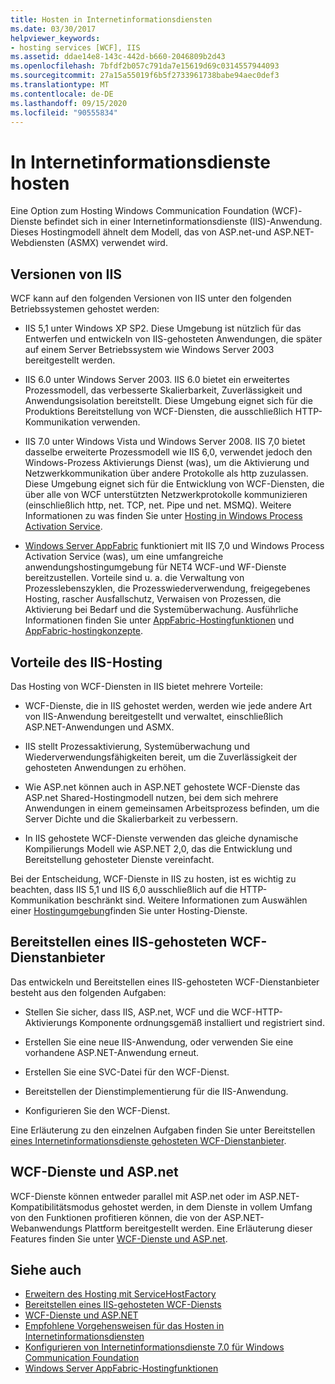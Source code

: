 ```yaml
---
title: Hosten in Internetinformationsdiensten
ms.date: 03/30/2017
helpviewer_keywords:
- hosting services [WCF], IIS
ms.assetid: ddae14e8-143c-442d-b660-2046809b2d43
ms.openlocfilehash: 7bfdf2b057c791da7e15619d69c0314557944093
ms.sourcegitcommit: 27a15a55019f6b5f2733961738babe94aec0def3
ms.translationtype: MT
ms.contentlocale: de-DE
ms.lasthandoff: 09/15/2020
ms.locfileid: "90555834"
---
```

# <a name="host-in-internet-information-services"></a>In Internetinformationsdienste hosten

Eine Option zum Hosting Windows Communication Foundation (WCF)-Dienste befindet sich in einer Internetinformationsdienste (IIS)-Anwendung. Dieses Hostingmodell ähnelt dem Modell, das von ASP.net-und ASP.NET-Webdiensten (ASMX) verwendet wird.

## <a name="versions-of-iis"></a>Versionen von IIS

WCF kann auf den folgenden Versionen von IIS unter den folgenden Betriebssystemen gehostet werden:

- IIS 5,1 unter Windows XP SP2. Diese Umgebung ist nützlich für das Entwerfen und entwickeln von IIS-gehosteten Anwendungen, die später auf einem Server Betriebssystem wie Windows Server 2003 bereitgestellt werden.

- IIS 6.0 unter Windows Server 2003. IIS 6.0 bietet ein erweitertes Prozessmodell, das verbesserte Skalierbarkeit, Zuverlässigkeit und Anwendungsisolation bereitstellt. Diese Umgebung eignet sich für die Produktions Bereitstellung von WCF-Diensten, die ausschließlich HTTP-Kommunikation verwenden.

- IIS 7.0 unter Windows Vista und Windows Server 2008. IIS 7,0 bietet dasselbe erweiterte Prozessmodell wie IIS 6,0, verwendet jedoch den Windows-Prozess Aktivierungs Dienst (was), um die Aktivierung und Netzwerkkommunikation über andere Protokolle als http zuzulassen. Diese Umgebung eignet sich für die Entwicklung von WCF-Diensten, die über alle von WCF unterstützten Netzwerkprotokolle kommunizieren (einschließlich http, net. TCP, net. Pipe und net. MSMQ). Weitere Informationen zu was finden Sie unter [Hosting in Windows Process Activation Service](hosting-in-windows-process-activation-service.md).

- [Windows Server AppFabric](/previous-versions/appfabric/ff384253(v=azure.10)) funktioniert mit IIS 7,0 und Windows Process Activation Service (was), um eine umfangreiche anwendungshostingumgebung für NET4 WCF-und WF-Dienste bereitzustellen. Vorteile sind u. a. die Verwaltung von Prozesslebenszyklen, die Prozesswiederverwendung, freigegebenes Hosting, rascher Ausfallschutz, Verwaisen von Prozessen, die Aktivierung bei Bedarf und die Systemüberwachung. Ausführliche Informationen finden Sie unter [AppFabric-Hostingfunktionen](/previous-versions/appfabric/ee677189(v=azure.10)) und [AppFabric-hostingkonzepte](/previous-versions/appfabric/ee677371(v=azure.10)).

## <a name="benefits-of-iis-hosting"></a>Vorteile des IIS-Hosting

Das Hosting von WCF-Diensten in IIS bietet mehrere Vorteile:

- WCF-Dienste, die in IIS gehostet werden, werden wie jede andere Art von IIS-Anwendung bereitgestellt und verwaltet, einschließlich ASP.NET-Anwendungen und ASMX.

- IIS stellt Prozessaktivierung, Systemüberwachung und Wiederverwendungsfähigkeiten bereit, um die Zuverlässigkeit der gehosteten Anwendungen zu erhöhen.

- Wie ASP.net können auch in ASP.NET gehostete WCF-Dienste das ASP.net Shared-Hostingmodell nutzen, bei dem sich mehrere Anwendungen in einem gemeinsamen Arbeitsprozess befinden, um die Server Dichte und die Skalierbarkeit zu verbessern.

- In IIS gehostete WCF-Dienste verwenden das gleiche dynamische Kompilierungs Modell wie ASP.NET 2,0, das die Entwicklung und Bereitstellung gehosteter Dienste vereinfacht.

Bei der Entscheidung, WCF-Dienste in IIS zu hosten, ist es wichtig zu beachten, dass IIS 5,1 und IIS 6,0 ausschließlich auf die HTTP-Kommunikation beschränkt sind. Weitere Informationen zum Auswählen einer [Hostingumgebung](../hosting-services.md)finden Sie unter Hosting-Dienste.

## <a name="deploy-an-iis-hosted-wcf-service"></a>Bereitstellen eines IIS-gehosteten WCF-Dienstanbieter

Das entwickeln und Bereitstellen eines IIS-gehosteten WCF-Dienstanbieter besteht aus den folgenden Aufgaben:

- Stellen Sie sicher, dass IIS, ASP.net, WCF und die WCF-HTTP-Aktivierungs Komponente ordnungsgemäß installiert und registriert sind.

- Erstellen Sie eine neue IIS-Anwendung, oder verwenden Sie eine vorhandene ASP.NET-Anwendung erneut.

- Erstellen Sie eine SVC-Datei für den WCF-Dienst.

- Bereitstellen der Dienstimplementierung für die IIS-Anwendung.

- Konfigurieren Sie den WCF-Dienst.

Eine Erläuterung zu den einzelnen Aufgaben finden Sie unter Bereitstellen [eines Internetinformationsdienste gehosteten WCF-Dienstanbieter](deploying-an-internet-information-services-hosted-wcf-service.md).

## <a name="wcf-services-and-aspnet"></a>WCF-Dienste und ASP.net

WCF-Dienste können entweder parallel mit ASP.net oder im ASP.NET-Kompatibilitätsmodus gehostet werden, in dem Dienste in vollem Umfang von den Funktionen profitieren können, die von der ASP.NET-Webanwendungs Plattform bereitgestellt werden. Eine Erläuterung dieser Features finden Sie unter [WCF-Dienste und ASP.net](wcf-services-and-aspnet.md).

## <a name="see-also"></a>Siehe auch

- [Erweitern des Hosting mit ServiceHostFactory](../extending/extending-hosting-using-servicehostfactory.md)
- [Bereitstellen eines IIS-gehosteten WCF-Diensts](deploying-an-internet-information-services-hosted-wcf-service.md)
- [WCF-Dienste und ASP.NET](wcf-services-and-aspnet.md)
- [Empfohlene Vorgehensweisen für das Hosten in Internetinformationsdiensten](internet-information-services-hosting-best-practices.md)
- [Konfigurieren von Internetinformationsdienste 7.0 für Windows Communication Foundation](configuring-iis-for-wcf.md)
- [Windows Server AppFabric-Hostingfunktionen](/previous-versions/appfabric/ee677189(v=azure.10))
